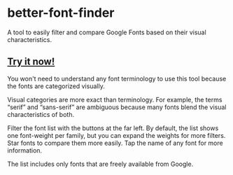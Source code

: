 # better-font-finder
A tool to easily filter and compare Google Fonts based on their visual characteristics.

## [Try it now!](https://jmattthew.github.io/better-font-finder/better-font-finder.html)

You won't need to understand any font terminology to use this tool because the fonts are categorized visually.

Visual categories are more exact than terminology. For example, the terms “serif” and “sans-serif” are ambiguous because many fonts blend the visual characteristics of both.

Filter the font list with the buttons at the far left. By default, the list shows one font-weight per family, but you can expand the weights for more filters. Star fonts to compare them more easily. Tap the name of any font for more information.

The list includes only fonts that are freely available from Google.
